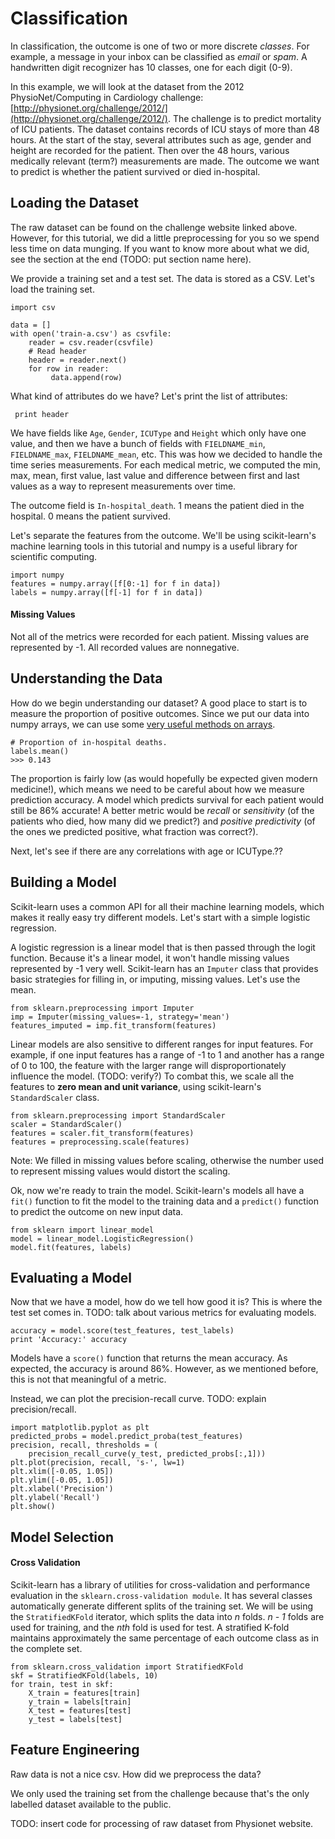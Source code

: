 # Classification

In classification, the outcome is one of two or more discrete *classes*. For example, a message in your inbox can be classified as *email* or *spam*. A handwritten digit recognizer has 10 classes, one for each digit (0-9).

In this example, we will look at the dataset from the 2012 PhysioNet/Computing in Cardiology challenge: [http://physionet.org/challenge/2012/](http://physionet.org/challenge/2012/). The challenge is to predict mortality of ICU patients. The dataset contains records of ICU stays of more than 48 hours. At the start of the stay, several attributes such as age, gender and height are recorded for the patient. Then over the 48 hours, various medically relevant (term?) measurements are made. The outcome we want to predict is whether the patient survived or died in-hospital.

## Loading the Dataset

The raw dataset can be found on the challenge website linked above. However, for this tutorial, we did a little preprocessing for you so we spend less time on data munging. If you want to know more about what we did, see the section at the end (TODO: put section name here).

We provide a training set and a test set. The data is stored as a CSV. Let's load the training set.

    import csv

    data = []
    with open('train-a.csv') as csvfile:
        reader = csv.reader(csvfile)
        # Read header
        header = reader.next()
        for row in reader:
             data.append(row)

What kind of attributes do we have? Let's print the list of attributes:

     print header

We have fields like `Age`, `Gender`, `ICUType` and `Height` which only have one value, and then we have a bunch of fields with `FIELDNAME_min`, `FIELDNAME_max`, `FIELDNAME_mean`, etc. This was how we decided to handle the time series measurements. For each medical metric, we computed the min, max, mean, first value, last value and difference between first and last values as a way to represent measurements over time.

The outcome field is `In-hospital_death`. 1 means the patient died in the hospital. 0 means the patient survived.

Let's separate the features from the outcome. We'll be using scikit-learn's machine learning tools in this tutorial and numpy is a useful library for scientific computing.

    import numpy
    features = numpy.array([f[0:-1] for f in data])
    labels = numpy.array([f[-1] for f in data])

#### Missing Values
Not all of the metrics were recorded for each patient. Missing values are represented by -1. All recorded values are nonnegative.

## Understanding the Data

How do we begin understanding our dataset? A good place to start is to measure the proportion of positive outcomes. Since we put our data into numpy arrays, we can use some [very useful methods on arrays](http://docs.scipy.org/doc/numpy/reference/arrays.ndarray.html).

    # Proportion of in-hospital deaths.
    labels.mean()
    >>> 0.143

The proportion is fairly low (as would hopefully be expected given modern medicine!), which means we need to be careful about how we measure prediction accuracy. A model which predicts survival for each patient would still be 86% accurate! A better metric would be *recall* or *sensitivity* (of the patients who died, how many did we predict?) and *positive predictivity* (of the ones we predicted positive, what fraction was correct?).

Next, let's see if there are any correlations with age or ICUType.??

## Building a Model

Scikit-learn uses a common API for all their machine learning models, which makes it really easy try different models. Let's start with a simple logistic regression.

A logistic regression is a linear model that is then passed through the logit function. Because it's a linear model, it won't handle missing values represented by -1 very well. Scikit-learn has an `Imputer` class that provides basic strategies for filling in, or imputing, missing values. Let's use the mean.

    from sklearn.preprocessing import Imputer
    imp = Imputer(missing_values=-1, strategy='mean')
    features_imputed = imp.fit_transform(features)

Linear models are also sensitive to different ranges for input features. For example, if one input features has a range of -1 to 1 and another has a range of 0 to 100, the feature with the larger range will disproportionately influence the model. (TODO: verify?) To combat this, we scale all the features to **zero mean and unit variance**, using scikit-learn's `StandardScaler` class.

    from sklearn.preprocessing import StandardScaler
    scaler = StandardScaler()
    features = scaler.fit_transform(features)
    features = preprocessing.scale(features)

Note: We filled in missing values before scaling, otherwise the number used to represent missing values would distort the scaling.

Ok, now we're ready to train the model. Scikit-learn's models all have a `fit()` function to fit the model to the training data and a `predict()` function to predict the outcome on new input data.

    from sklearn import linear_model
    model = linear_model.LogisticRegression()
    model.fit(features, labels)

## Evaluating a Model
Now that we have a model, how do we tell how good it is? This is where the test set comes in. TODO: talk about various metrics for evaluating models.

    accuracy = model.score(test_features, test_labels)
    print 'Accuracy:' accuracy

Models have a `score()` function that returns the mean accuracy. As expected, the accuracy is around 86%. However, as we mentioned before, this is not that meaningful of a metric.

Instead, we can plot the precision-recall curve. TODO: explain precision/recall.

    import matplotlib.pyplot as plt
    predicted_probs = model.predict_proba(test_features)
    precision, recall, thresholds = (
        precision_recall_curve(y_test, predicted_probs[:,1]))
    plt.plot(precision, recall, 's-', lw=1)
    plt.xlim([-0.05, 1.05])
    plt.ylim([-0.05, 1.05])
    plt.xlabel('Precision')
    plt.ylabel('Recall')
    plt.show()

## Model Selection

#### Cross Validation

Scikit-learn has a library of utilities for cross-validation and performance evaluation in the `sklearn.cross-validation module`. It has several classes automatically generate different splits of the training set. We will be using the `StratifiedKFold` iterator, which splits the data into *n* folds. *n - 1* folds are used for training, and the *nth* fold is used for test. A stratified K-fold maintains approximately the same percentage of each outcome class as in the complete set.

    from sklearn.cross_validation import StratifiedKFold
    skf = StratifiedKFold(labels, 10)
    for train, test in skf:
        X_train = features[train]
        y_train = labels[train]
        X_test = features[test]
        y_test = labels[test]

## Feature Engineering

Raw data is not a nice csv. How did we preprocess the data?

We only used the training set from the challenge because that's the only labelled dataset available to the public.

TODO: insert code for processing of raw dataset from Physionet website.
